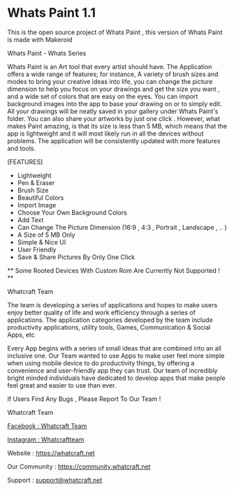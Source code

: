 # Whats Paint 1.1
This is the open source project of Whats Paint , this version of Whats Paint is made with Makeroid

Whats Paint - Whats Series

Whats Paint is an Art tool that every artist should have. The Application offers a wide range of features; for instance, A variety of brush sizes and modes to bring your creative ideas into life, you can change the picture dimension to help you focus on your drawings and get the size you want , and a wide set of colors that are easy on the eyes. You can import background images into the app to base your drawing on or to simply edit. All your drawings will be neatly saved in your gallery under Whats Paint's folder. You can also share your artworks by just one click . However, what makes Paint amazing, is that its size is less than 5 MB, which means that the app is lightweight and it will most likely run in all the devices without problems. The application will be consistently updated with more features and tools. 

[FEATURES] 

- Lightweight
- Pen & Eraser
- Brush Size
- Beautiful Colors
- Import Image 
- Choose Your Own Background Colors
- Add Text
- Can Change The Picture Dimension (16:9 , 4:3 , Portrait , Landscape , .. )
- A Size of 5 MB Only
- Simple & Nice UI
- User Friendly
- Save & Share Pictures By Only One Click

** Some Rooted Devices With Custom Rom Are Currently Not Supported ! **

Whatcraft Team

The team is developing a series of applications and hopes to make users enjoy better quality of life and work efficiency through a series of applications. The application categories developed by the team include productivity applications, utility tools, Games, Communication & Social Apps, etc

Every App begins with a series of small ideas that are combined into an all inclusive one. Our Team wanted to use Apps to make user feel more simple when using mobile device to do productivity things, by offering a convenience and user-friendly app they can trust. Our team of incredibly bright minded individuals have dedicated to develop apps that make people feel great and easier to use than ever.


If Users Find Any Bugs , Please Report To Our Team !

Whatcraft Team

[Facebook : Whatcraft Team](https://www.facebook.com/whatcraftteam)

[Instagram : Whatcraftteam](https://www.instagram.com/whatcraftteam)

Website : https://whatcraft.net

Our Community : https://community.whatcraft.net

Support : support@whatcraft.net
